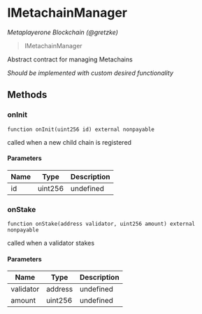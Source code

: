 # IMetachainManager

*Metaplayerone Blockchain (@gretzke)*

> IMetachainManager

Abstract contract for managing Metachains

*Should be implemented with custom desired functionality*

## Methods

### onInit

```solidity
function onInit(uint256 id) external nonpayable
```

called when a new child chain is registered



#### Parameters

| Name | Type | Description |
|---|---|---|
| id | uint256 | undefined |

### onStake

```solidity
function onStake(address validator, uint256 amount) external nonpayable
```

called when a validator stakes



#### Parameters

| Name | Type | Description |
|---|---|---|
| validator | address | undefined |
| amount | uint256 | undefined |




